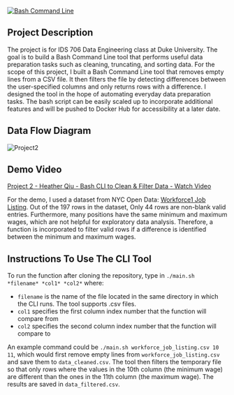 [![Bash Command Line](https://github.com/nogibjj/hq-individual_project2/actions/workflows/manual.yml/badge.svg)](https://github.com/nogibjj/hq-individual_project2/actions/workflows/manual.yml)


## Project Description

The project is for IDS 706 Data Engineering class at Duke University. The goal is to build a Bash Command Line tool that performs useful data preparation tasks such as cleaning, truncating, and sorting data. For the scope of this project, I built a Bash Command Line tool that removes empty lines from a CSV file. It then filters the file by detecting differences between the user-specified columns and only returns rows with a difference. I designed the tool in the hope of automating everyday data preparation tasks. The bash script can be easily scaled up to incorporate additional features and will be pushed to Docker Hub for accessibility at a later date. 


## Data Flow Diagram
![Project2](https://user-images.githubusercontent.com/105904149/194799122-9e32e1e5-548d-437e-8223-afefd998bf8d.png)


## Demo Video
[Project 2 - Heather Qiu - Bash CLI to Clean & Filter Data - Watch Video](https://youtu.be/HH4Cp4VblSE)

For the demo, I used a dataset from NYC Open Data: [Workforce1 Job Listing](https://data.cityofnewyork.us/Business/Workforce1-Job-Listing/ay9k-vznm). Out of the 197 rows in the dataset, Only 44 rows are non-blank valid entries. Furthermore, many positions have the same minimum and maximum wages, which are not helpful for exploratory data analysis. Therefore, a function is incorporated to filter valid rows if a difference is identified between the minimum and maximum wages.


## Instructions To Use The CLI Tool

To run the function after cloning the repository, type in `./main.sh *filename* *col1* *col2*` where: 

- `filename` is the name of the file located in the same directory in which the CLI runs. The tool supports .csv files. 
- `col1` specifies the first column index number that the function will compare from
- `col2` specifies the second column index number that the function will compare to

An example command could be `./main.sh workforce_job_listing.csv 10 11`, which would first remove empty lines from `workforce_job_listing.csv` and save them to `data_cleaned.csv`. The tool then filters the temporary file so that only rows where the values in the 10th column (the minimum wage) are different than the ones in the 11th column (the maximum wage). The results are saved in `data_filtered.csv`.
